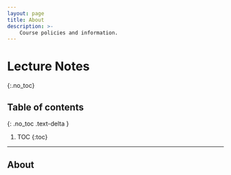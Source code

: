 ```yaml
---
layout: page
title: About
description: >-
    Course policies and information.
---
```


# Lecture Notes
{:.no_toc}

## Table of contents
{: .no_toc .text-delta }

1. TOC
{:toc}

---

## About
